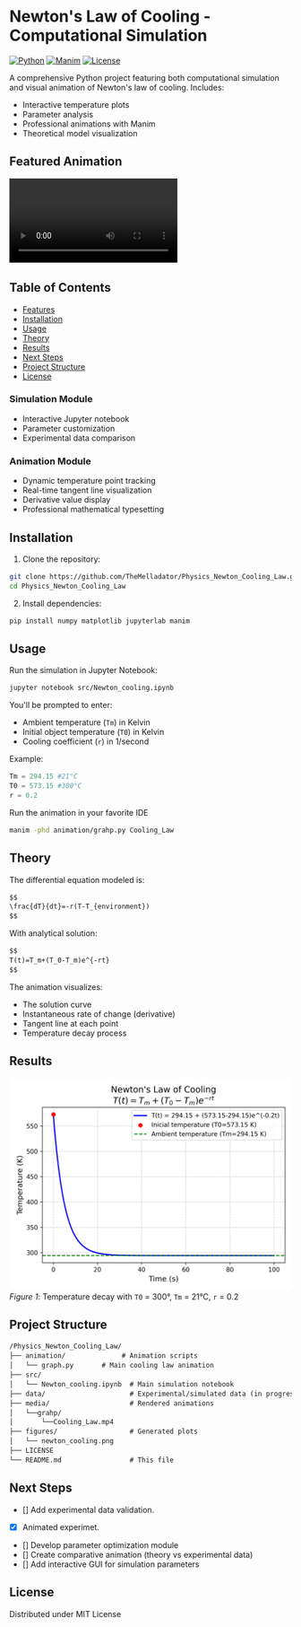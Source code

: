 # Newton's Law of Cooling - Computational Simulation

[![Python](https://img.shields.io/badge/Python-3.8%2B-blue)](https://www.python.org/)
[![Manim](https://img.shields.io/badge/Manim-Community-yellowgreen)](https://www.manim.community/)
[![License](https://img.shields.io/badge/License-MIT-green)](LICENSE)

A comprehensive Python project featuring both computational simulation and visual animation of Newton's law of cooling. Includes:
- Interactive temperature plots
- Parameter analysis
- Professional animations with Manim
- Theoretical model visualization

## Featured Animation
![Cooling Law Animation](media/videos/graph/Cooling_Law.mp4)

## Table of Contents
- [Features](#features)
- [Installation](#installation)
- [Usage](#usage)
- [Theory](#theory)
- [Results](#results)
- [Next Steps](#nextspteps)
- [Project Structure](#project-structure)
- [License](#license)

### Simulation Module
- Interactive Jupyter notebook
- Parameter customization
- Experimental data comparison

### Animation Module
- Dynamic temperature point tracking
- Real-time tangent line visualization
- Derivative value display
- Professional mathematical typesetting


## Installation
1. Clone the repository:
   
```bash
git clone https://github.com/TheMelladator/Physics_Newton_Cooling_Law.git
cd Physics_Newton_Cooling_Law
```

2. Install dependencies:
   
```bash
pip install numpy matplotlib jupyterlab manim
```

## Usage
Run the simulation in Jupyter Notebook:

```bash
jupyter notebook src/Newton_cooling.ipynb
```

You'll be prompted to enter:
- Ambient temperature (`Tm`) in Kelvin
- Initial object temperature (`T0`) in Kelvin
- Cooling coefficient (`r`) in 1/second
    
Example:

```python
Tm = 294.15 #21°C
T0 = 573.15 #300°C
r = 0.2
```
Run the animation in your favorite IDE

```bash
manim -phd animation/grahp.py Cooling_Law
```

## Theory
The differential equation modeled is:

```markdown
$$
\frac{dT}{dt}=-r(T-T_{environment})
$$
```

With analytical solution:

```markdown
$$
T(t)=T_m+(T_0-T_m)e^{-rt}
$$
```
The animation visualizes:
- The solution curve
- Instantaneous rate of change (derivative)
- Tangent line at each point
- Temperature decay process


## Results
![Simulation Results](figures/newton_cooling.png)
*Figure 1*: Temperature decay with `T0` = 300°, `Tm` = 21°C, `r` = 0.2 

## Project Structure

```markdown
/Physics_Newton_Cooling_Law/
├── animation/              # Animation scripts
│   └── graph.py       # Main cooling law animation
├── src/
│   └── Newton_cooling.ipynb  # Main simulation notebook
├── data/                     # Experimental/simulated data (in progress)
├── media/                    # Rendered animations
│   └──grahp/
│       └──Cooling_Law.mp4
├── figures/                  # Generated plots
│   └── newton_cooling.png     
├── LICENSE
└── README.md                 # This file
```

## Next Steps
- [] Add experimental data validation.
- [x] Animated experimet.
- [] Develop parameter optimization module
- [] Create comparative animation (theory vs experimental data)
- [] Add interactive GUI for simulation parameters
  
## License
Distributed under MIT License